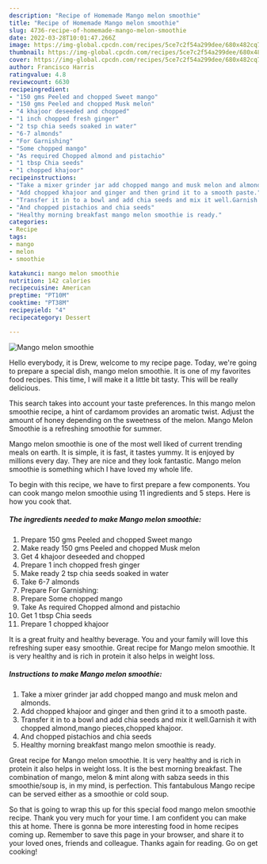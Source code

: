 ```yaml
---
description: "Recipe of Homemade Mango melon smoothie"
title: "Recipe of Homemade Mango melon smoothie"
slug: 4736-recipe-of-homemade-mango-melon-smoothie
date: 2022-03-28T10:01:47.266Z
image: https://img-global.cpcdn.com/recipes/5ce7c2f54a299dee/680x482cq70/mango-melon-smoothie-recipe-main-photo.jpg
thumbnail: https://img-global.cpcdn.com/recipes/5ce7c2f54a299dee/680x482cq70/mango-melon-smoothie-recipe-main-photo.jpg
cover: https://img-global.cpcdn.com/recipes/5ce7c2f54a299dee/680x482cq70/mango-melon-smoothie-recipe-main-photo.jpg
author: Francisco Harris
ratingvalue: 4.8
reviewcount: 6630
recipeingredient:
- "150 gms Peeled and chopped Sweet mango"
- "150 gms Peeled and chopped Musk melon"
- "4 khajoor deseeded and chopped"
- "1 inch chopped fresh ginger"
- "2 tsp chia seeds soaked in water"
- "6-7 almonds"
- "For Garnishing"
- "Some chopped mango"
- "As required Chopped almond and pistachio"
- "1 tbsp Chia seeds"
- "1 chopped khajoor"
recipeinstructions:
- "Take a mixer grinder jar add chopped mango and musk melon and almonds."
- "Add chopped khajoor and ginger and then grind it to a smooth paste."
- "Transfer it in to a bowl and add chia seeds and mix it well.Garnish it with chopped almond,mango pieces,chopped khajoor."
- "And chopped pistachios and chia seeds"
- "Healthy morning breakfast mango melon smoothie is ready."
categories:
- Recipe
tags:
- mango
- melon
- smoothie

katakunci: mango melon smoothie 
nutrition: 142 calories
recipecuisine: American
preptime: "PT10M"
cooktime: "PT38M"
recipeyield: "4"
recipecategory: Dessert

---
```



![Mango melon smoothie](https://img-global.cpcdn.com/recipes/5ce7c2f54a299dee/680x482cq70/mango-melon-smoothie-recipe-main-photo.jpg)

Hello everybody, it is Drew, welcome to my recipe page. Today, we're going to prepare a special dish, mango melon smoothie. It is one of my favorites food recipes. This time, I will make it a little bit tasty. This will be really delicious.

This search takes into account your taste preferences. In this mango melon smoothie recipe, a hint of cardamom provides an aromatic twist. Adjust the amount of honey depending on the sweetness of the melon. Mango Melon Smoothie is a refreshing smoothie for summer.

Mango melon smoothie is one of the most well liked of current trending meals on earth. It is simple, it is fast, it tastes yummy. It is enjoyed by millions every day. They are nice and they look fantastic. Mango melon smoothie is something which I have loved my whole life.


To begin with this recipe, we have to first prepare a few components. You can cook mango melon smoothie using 11 ingredients and 5 steps. Here is how you cook that.

<!--inarticleads1-->

##### The ingredients needed to make Mango melon smoothie:

1. Prepare 150 gms Peeled and chopped Sweet mango
1. Make ready 150 gms Peeled and chopped Musk melon
1. Get 4 khajoor deseeded and chopped
1. Prepare 1 inch chopped fresh ginger
1. Make ready 2 tsp chia seeds soaked in water
1. Take 6-7 almonds
1. Prepare For Garnishing:
1. Prepare Some chopped mango
1. Take As required Chopped almond and pistachio
1. Get 1 tbsp Chia seeds
1. Prepare 1 chopped khajoor


It is a great fruity and healthy beverage. You and your family will love this refreshing super easy smoothie. Great recipe for Mango melon smoothie. It is very healthy and is rich in protein it also helps in weight loss. 

<!--inarticleads2-->

##### Instructions to make Mango melon smoothie:

1. Take a mixer grinder jar add chopped mango and musk melon and almonds.
1. Add chopped khajoor and ginger and then grind it to a smooth paste.
1. Transfer it in to a bowl and add chia seeds and mix it well.Garnish it with chopped almond,mango pieces,chopped khajoor.
1. And chopped pistachios and chia seeds
1. Healthy morning breakfast mango melon smoothie is ready.


Great recipe for Mango melon smoothie. It is very healthy and is rich in protein it also helps in weight loss. It is the best morning breakfast. The combination of mango, melon &amp; mint along with sabza seeds in this smoothie/soup is, in my mind, is perfection. This fantabulous Mango recipe can be served either as a smoothie or cold soup. 

So that is going to wrap this up for this special food mango melon smoothie recipe. Thank you very much for your time. I am confident you can make this at home. There is gonna be more interesting food in home recipes coming up. Remember to save this page in your browser, and share it to your loved ones, friends and colleague. Thanks again for reading. Go on get cooking!
